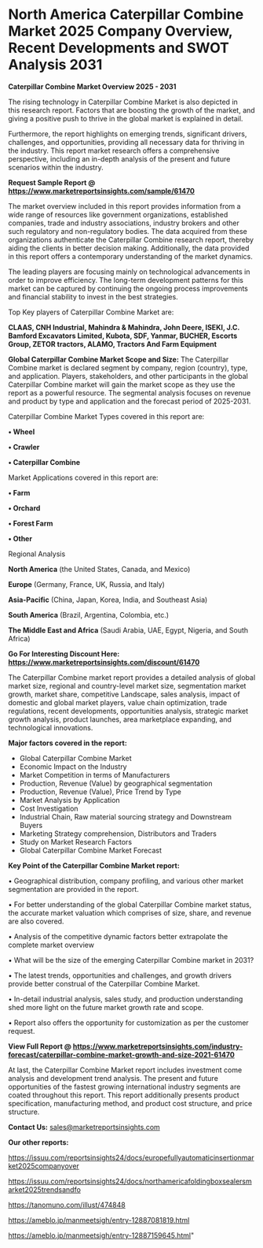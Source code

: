 # North America Caterpillar Combine Market 2025 Company Overview, Recent Developments and SWOT Analysis 2031

<Strong> Caterpillar Combine Market Overview 2025 - 2031</strong>

The rising technology in Caterpillar Combine Market is also depicted in this research report. Factors that are boosting the growth of the market, and giving a positive push to thrive in the global market is explained in detail.

Furthermore, the report highlights on emerging trends, significant drivers, challenges, and opportunities, providing all necessary data for thriving in the industry. This report market research offers a comprehensive perspective, including an in-depth analysis of the present and future scenarios within the industry.

<strong>Request Sample Report @ <a href=https://www.marketreportsinsights.com/sample/61470>https://www.marketreportsinsights.com/sample/61470</a></strong>

The market overview included in this report provides information from a wide range of resources like government organizations, established companies, trade and industry associations, industry brokers and other such regulatory and non-regulatory bodies. The data acquired from these organizations authenticate the Caterpillar Combine research report, thereby aiding the clients in better decision making. Additionally, the data provided in this report offers a contemporary understanding of the market dynamics.

The leading players are focusing mainly on technological advancements in order to improve efficiency. The long-term development patterns for this market can be captured by continuing the ongoing process improvements and financial stability to invest in the best strategies.

Top Key players of Caterpillar Combine Market are:

<strong>CLAAS, CNH Industrial, Mahindra & Mahindra, John Deere, ISEKI, J.C. Bamford Excavators Limited, Kubota, SDF, Yanmar, BUCHER, Escorts Group, ZETOR tractors, ALAMO, Tractors And Farm Equipment</strong>

<strong><b>Global Caterpillar Combine Market Scope and Size:</b></strong>
The Caterpillar Combine market is declared segment by company, region (country), type, and application. Players, stakeholders, and other participants in the global Caterpillar Combine market will gain the market scope as they use the report as a powerful resource. The segmental analysis focuses on revenue and product by type and application and the forecast period of 2025-2031.

Caterpillar Combine Market Types covered in this report are:

<strong>• Wheel

• Crawler

• Caterpillar Combine</strong>

Market Applications covered in this report are:

<strong>• Farm

• Orchard

• Forest Farm

• Other</strong> 

Regional Analysis

<strong>North America</strong> (the United States, Canada, and Mexico)

<strong>Europe</strong> (Germany, France, UK, Russia, and Italy)

<strong>Asia-Pacific</strong> (China, Japan, Korea, India, and Southeast Asia)

<strong>South America</strong> (Brazil, Argentina, Colombia, etc.)

<strong>The Middle East and Africa</strong> (Saudi Arabia, UAE, Egypt, Nigeria, and South Africa)

<strong>Go For Interesting Discount Here: <a href=https://www.marketreportsinsights.com/discount/61470>https://www.marketreportsinsights.com/discount/61470</a></strong>

The Caterpillar Combine market report provides a detailed analysis of global market size, regional and country-level market size, segmentation market growth, market share, competitive Landscape, sales analysis, impact of domestic and global market players, value chain optimization, trade regulations, recent developments, opportunities analysis, strategic market growth analysis, product launches, area marketplace expanding, and technological innovations.

<strong><b>Major factors covered in the report:</b></strong>
<ul>
  <li>Global Caterpillar Combine Market </li>
  <li>Economic Impact on the Industry</li>
  <li>Market Competition in terms of Manufacturers</li>
  <li>Production, Revenue (Value) by geographical segmentation</li>
  <li>Production, Revenue (Value), Price Trend by Type</li>
  <li>Market Analysis by Application</li>
  <li>Cost Investigation</li>
  <li>Industrial Chain, Raw material sourcing strategy and Downstream Buyers</li>
  <li>Marketing Strategy comprehension, Distributors and Traders</li>
  <li>Study on Market Research Factors</li>
  <li>Global Caterpillar Combine Market Forecast</li>
</ul>

<strong><b>Key Point of the Caterpillar Combine Market report:</b></strong>

• Geographical distribution, company profiling, and various other market segmentation are provided in the report.

• For better understanding of the global Caterpillar Combine market status, the accurate market valuation which comprises of size, share, and revenue are also covered.

• Analysis of the competitive dynamic factors better extrapolate the complete market overview

• What will be the size of the emerging Caterpillar Combine market in 2031?

• The latest trends, opportunities and challenges, and growth drivers provide better construal of the Caterpillar Combine Market.

• In-detail industrial analysis, sales study, and production understanding shed more light on the future market growth rate and scope.

• Report also offers the opportunity for customization as per the customer request.

<strong><b>View Full Report @ <a href=https://www.marketreportsinsights.com/industry-forecast/caterpillar-combine-market-growth-and-size-2021-61470>https://www.marketreportsinsights.com/industry-forecast/caterpillar-combine-market-growth-and-size-2021-61470</a></b></strong>


At last, the Caterpillar Combine Market report includes investment come analysis and development trend analysis. The present and future opportunities of the fastest growing international industry segments are coated throughout this report. This report additionally presents product specification, manufacturing method, and product cost structure, and price structure.

<strong>Contact Us:</strong>
sales@marketreportsinsights.com

<strong>Our other reports:</strong>

<a href=https://issuu.com/reportsinsights24/docs/europefullyautomaticinsertionmarket2025companyover>https://issuu.com/reportsinsights24/docs/europefullyautomaticinsertionmarket2025companyover</a>

<a href=https://issuu.com/reportsinsights24/docs/northamericafoldingboxsealersmarket2025trendsandfo>https://issuu.com/reportsinsights24/docs/northamericafoldingboxsealersmarket2025trendsandfo</a>

<a href=https://tanomuno.com/illust/474848>https://tanomuno.com/illust/474848</a>

<a href=https://ameblo.jp/manmeetsigh/entry-12887081819.html>https://ameblo.jp/manmeetsigh/entry-12887081819.html</a>

<a href=https://ameblo.jp/manmeetsigh/entry-12887159645.html>https://ameblo.jp/manmeetsigh/entry-12887159645.html</a>"
